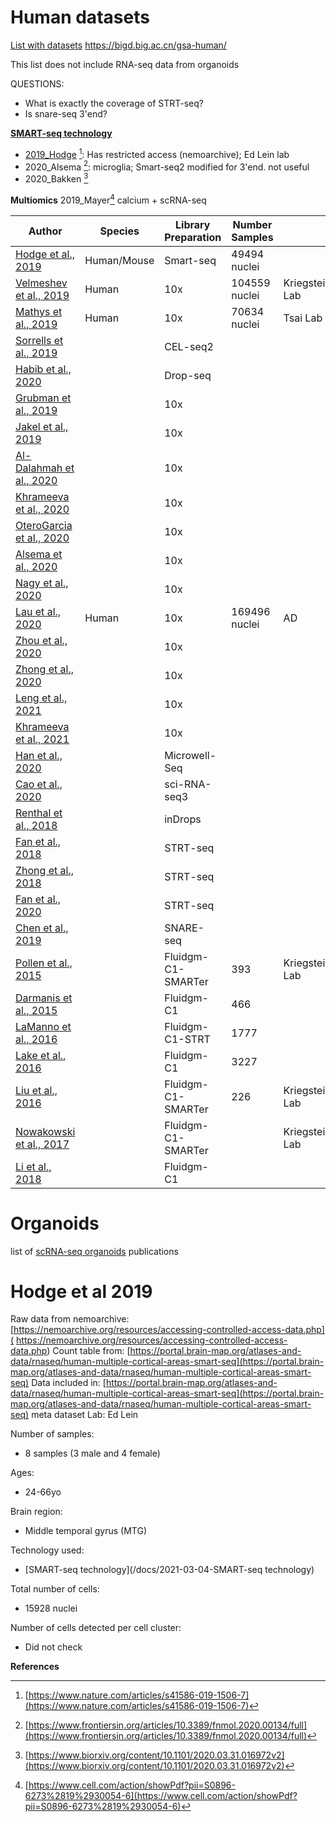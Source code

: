 # Human datasets


[List with datasets](https://pubmed.ncbi.nlm.nih.gov/29096072/)
https://bigd.big.ac.cn/gsa-human/ 

This list does not include RNA-seq data from organoids


QUESTIONS:
- What is exactly the coverage of STRT-seq?
- Is snare-seq 3'end?



**[SMART-seq technology](2021-03-04-Library-prep.md#SMART-seq-technologies)**

- [2019_Hodge](#hodge-et-al-2019) [^1]: Has restricted access (nemoarchive); Ed Lein lab
- 2020_Alsema [^15]: microglia; Smart-seq2 modified for 3'end. not useful
- 2020_Bakken [^27]




**Multiomics**
2019_Mayer[^26] calcium + scRNA-seq



| Author                                                                                                  | Species     | Library Preparation | Number Samples |                | Data availability                                                         |
| ------------------------------------------------------------------------------------------------------- | ----------- | ------------------- | -------------- | -------------- | ------------------------------------------------------------------------- |
| [Hodge et al., 2019](https://pubmed.ncbi.nlm.nih.gov/31435019/)                                         | Human/Mouse | Smart-seq           | 49494 nuclei   |                |                                                                           |
| [Velmeshev et al., 2019](https://pubmed.ncbi.nlm.nih.gov/31097668/)                                     | Human       | 10x                 | 104559 nuclei  | Kriegstein Lab |                                                                           |
| [Mathys et al., 2019](https://pubmed.ncbi.nlm.nih.gov/31042697/)                                        | Human       | 10x                 | 70634 nuclei   | Tsai Lab       |                                                                           |
| [Sorrells et al., 2019](https://pubmed.ncbi.nlm.nih.gov/31227709/)                                      |             | CEL-seq2            |                |                |                                                                           |
| [Habib et al., 2020](https://pubmed.ncbi.nlm.nih.gov/32341542/)                                         |             | Drop-seq            |                |                |                                                                           |
| [Grubman et al., 2019](https://www.nature.com/articles/s41593-019-0539-4)                               |             | 10x                 |                |                |                                                                           |
| [Jakel et al., 2019](https://doi.org/10.1038/s41586-019-0903-2)                                         |             | 10x                 |                |                |                                                                           |
| [Al-Dalahmah et al., 2020](https://actaneurocomms.biomedcentral.com/articles/10.1186/s40478-020-0880-6) |             | 10x                 |                |                |                                                                           |
| [Khrameeva et al., 2020](https://genome.cshlp.org/content/early/2020/05/19/gr.256958.119)               |             | 10x                 |                |                |                                                                           |
| [OteroGarcia et al., 2020](https://www.biorxiv.org/content/10.1101/2020.05.11.088591v1)                 |             | 10x                 |                |                |                                                                           |
| [Alsema et al., 2020](https://www.frontiersin.org/articles/10.3389/fnmol.2020.00134/full)               |             | 10x                 |                |                |                                                                           |
| [Nagy et al., 2020](https://www.nature.com/articles/s41593-020-0621-y?proof=t)                          |             | 10x                 |                |                | [GSE144136](https://www.ncbi.nlm.nih.gov/geo/query/acc.cgi?acc=GSE144136) |
| [Lau et al., 2020](https://www.pnas.org/content/117/41/25800#sec-8)                                     | Human       | 10x                 | 169496 nuclei  | AD             | [GSE157827](https://www.ncbi.nlm.nih.gov/geo/query/acc.cgi?acc=GSE157827) |
| [Zhou et al., 2020](https://www.nature.com/articles/s41591-019-0695-9#Sec14)                            |             | 10x                 |                |                |                                                                           |
| [Zhong et al., 2020](https://www.nature.com/articles/s41586-019-1917-5#Sec7)                            |             | 10x                 |                |                |                                                                           |
| [Leng et al., 2021](https://www.nature.com/articles/s41593-020-00764-7)                                 |             | 10x                 |                |                |                                                                           |
| [Khrameeva et al., 2021](https://science.sciencemag.org/content/370/6518/eaba7721)                      |             | 10x                 |                |                |                                                                           |
| [Han et al., 2020](https://www.nature.com/articles/s41586-020-2157-4#Sec8)                              |             | Microwell-Seq       |                |                |                                                                           |
| [Cao et al., 2020](https://science.sciencemag.org/content/370/6518/eaba7721)                            |             | sci-RNA-seq3        |                |                |                                                                           |
| [Renthal et al., 2018](https://www.nature.com/articles/s41593-018-0270-6)                               |             | inDrops             |                |                |                                                                           |
| [Fan et al., 2018](https://www.nature.com/articles/s41422-018-0053-3#Sec10)                             |             | STRT-seq            |                |                |                                                                           |
| [Zhong et al., 2018](https://www.nature.com/articles/nature25980)                                       |             | STRT-seq            |                |                |                                                                           |
| [Fan et al., 2020](https://advances.sciencemag.org/content/6/34/eaaz2978)                               |             | STRT-seq            |                |                |                                                                           |
| [Chen et al., 2019](https://www.nature.com/articles/s41587-019-0290-0#data-availability)                |             | SNARE-seq           |                |                |                                                                           |
| [Pollen et al., 2015](https://www.cell.com/cell/pdf/S0092-8674(15)01124-1.pdf)                          |             | Fluidgm-C1-SMARTer  | 393            | Kriegstein Lab |                                                                           |
| [Darmanis et al., 2015](https://www.pnas.org/content/112/23/7285.long)                                  |             | Fluidgm-C1          | 466            |                |                                                                           |
| [LaManno et al., 2016](https://www.sciencedirect.com/science/article/pii/S0092867416313095)             |             | Fluidgm-C1-STRT     | 1777           |                |                                                                           |
| [Lake et al., 2016](https://science.sciencemag.org/content/352/6293/1586)                               |             | Fluidgm-C1          | 3227           |                |                                                                           |
| [Liu et al., 2016](https://link.springer.com/article/10.1186/s13059-016-0932-1#Sec10)                   |             | Fluidgm-C1-SMARTer  | 226            | Kriegstein Lab |                                                                           |
| [Nowakowski et al., 2017](https://science.sciencemag.org/content/358/6368/1318)                         |             | Fluidgm-C1-SMARTer  |                | Kriegstein Lab |                                                                           |
| [Li et al., 2018](https://pubmed.ncbi.nlm.nih.gov/30545854/)                                            |             | Fluidgm-C1          |                |                |                                                                           |





# Organoids

list of [scRNA-seq organoids](https://www.sciencedirect.com/science/article/pii/S1084952119300035) publications

# Hodge et al 2019
Raw data from nemoarchive: [https://nemoarchive.org/resources/accessing-controlled-access-data.php]( https://nemoarchive.org/resources/accessing-controlled-access-data.php)
Count table from: [https://portal.brain-map.org/atlases-and-data/rnaseq/human-multiple-cortical-areas-smart-seq](https://portal.brain-map.org/atlases-and-data/rnaseq/human-multiple-cortical-areas-smart-seq)
Data included in: [https://portal.brain-map.org/atlases-and-data/rnaseq/human-multiple-cortical-areas-smart-seq](https://portal.brain-map.org/atlases-and-data/rnaseq/human-multiple-cortical-areas-smart-seq) meta dataset
Lab: Ed Lein

Number of samples:
- 8 samples (3 male and 4 female)

Ages:
- 24-66yo

Brain region:
- Middle temporal gyrus (MTG)

Technology used:
- [SMART-seq technology](/docs/2021-03-04-SMART-seq technology)

Total number of cells: 
- 15928 nuclei

Number of cells detected per cell cluster:
- Did not check


**References**

[^1]: [https://www.nature.com/articles/s41586-019-1506-7](https://www.nature.com/articles/s41586-019-1506-7)
[^2]: [https://science.sciencemag.org/content/364/6441/685/tab-pdf](https://science.sciencemag.org/content/364/6441/685/tab-pdf)
[^3]: [https://www.nature.com/articles/s41586-019-1195-2](https://www.nature.com/articles/s41586-019-1195-2)
[^4]: [https://science.sciencemag.org/content/352/6293/1586](https://science.sciencemag.org/content/352/6293/1586)
[^5]: [https://www.nature.com/articles/s41593-020-0624-8](https://www.nature.com/articles/s41593-020-0624-8)
[^6]: [https://www.nature.com/articles/s41593-020-00764-7](https://www.nature.com/articles/s41593-020-00764-7)
[^7]: [https://advances.sciencemag.org/content/6/34/eaaz2978](https://advances.sciencemag.org/content/6/34/eaaz2978)
[^9]: [https://science.sciencemag.org/content/358/6368/1318](https://science.sciencemag.org/content/358/6368/1318)
[^10]: [https://genome.cshlp.org/content/early/2020/05/19/gr.256958.119](https://genome.cshlp.org/content/early/2020/05/19/gr.256958.119)
[^11]: [https://www.sciencedirect.com/science/article/pii/S0092867416313095](https://www.sciencedirect.com/science/article/pii/S0092867416313095)
[^12]: [https://www.nature.com/articles/s41586-020-2157-4#Sec8](https://www.nature.com/articles/s41586-020-2157-4#Sec8)
[^13]: [https://www.nature.com/articles/nature25980](https://www.nature.com/articles/nature25980)
[^14]: [https://www.biorxiv.org/content/10.1101/2020.05.11.088591v1](https://www.biorxiv.org/content/10.1101/2020.05.11.088591v1)
[^15]: [https://www.frontiersin.org/articles/10.3389/fnmol.2020.00134/full](https://www.frontiersin.org/articles/10.3389/fnmol.2020.00134/full)
[^17]: [https://www.nature.com/articles/s41467-019-10765-1](https://www.nature.com/articles/s41467-019-10765-1)
[^18]: [https://www.nature.com/articles/s41593-018-0270-6](https://www.nature.com/articles/s41593-018-0270-6)
[^19]: [https://link.springer.com/article/10.1186/s13059-016-0932-1#Sec10](https://link.springer.com/article/10.1186/s13059-016-0932-1#Sec10)
[^20]: [https://www.cell.com/cell/pdf/S0092-8674(15)01124-1.pdf](https://www.cell.com/cell/pdf/S0092-8674(15)01124-1.pdf)
[^21]: [https://www.pnas.org/content/112/23/7285.long](https://www.pnas.org/content/112/23/7285.long)
[^22]: [https://pubmed.ncbi.nlm.nih.gov/30545854/](https://pubmed.ncbi.nlm.nih.gov/30545854/)
[^23]: [https://www.pnas.org/content/117/41/25800#sec-8](https://www.pnas.org/content/117/41/25800#sec-8)
[^24]: [https://www.nature.com/articles/s41591-019-0695-9#Sec14](v)
[^25]: [https://www.nature.com/articles/s41422-018-0053-3#Sec10](https://www.nature.com/articles/s41422-018-0053-3#Sec10)
[^26]: [https://www.cell.com/action/showPdf?pii=S0896-6273%2819%2930054-6](https://www.cell.com/action/showPdf?pii=S0896-6273%2819%2930054-6)
[^27]: [https://www.biorxiv.org/content/10.1101/2020.03.31.016972v2](https://www.biorxiv.org/content/10.1101/2020.03.31.016972v2)
[^28]: [https://www.nature.com/articles/s41587-019-0290-0#data-availability](https://www.nature.com/articles/s41587-019-0290-0#data-availability)
[^29]: [https://www.nature.com/articles/s41586-019-1917-5#Sec7](https://www.nature.com/articles/s41586-019-1917-5#Sec7)
[^30]: [https://genome.cshlp.org/content/30/5/776](https://genome.cshlp.org/content/30/5/776)
[^31]: [https://science.sciencemag.org/content/370/6518/eaba7721](https://science.sciencemag.org/content/370/6518/eaba7721)